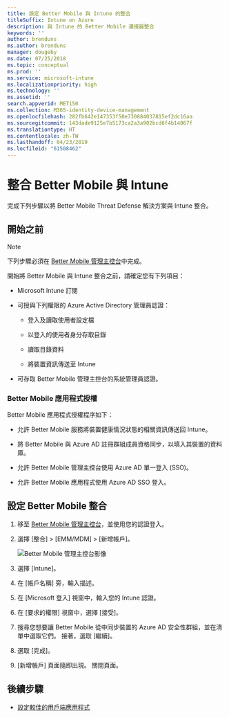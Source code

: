 ```yaml
---
title: 設定 Better Mobile 與 Intune 的整合
titleSuffix: Intune on Azure
description: 與 Intune 的 Better Mobile 連接器整合
keywords: ''
author: brenduns
ms.author: brenduns
manager: dougeby
ms.date: 07/25/2018
ms.topic: conceptual
ms.prod: ''
ms.service: microsoft-intune
ms.localizationpriority: high
ms.technology: ''
ms.assetid: ''
search.appverid: MET150
ms.collection: M365-identity-device-management
ms.openlocfilehash: 282fb642e147353f50e730884037815ef2dc16aa
ms.sourcegitcommit: 143dade9125e7b5173ca2a3a902bcd6f4b14067f
ms.translationtype: HT
ms.contentlocale: zh-TW
ms.lasthandoff: 04/23/2019
ms.locfileid: "61508462"
---
```

# <a name="integrate-better-mobile-with-intune"></a>整合 Better Mobile 與 Intune

完成下列步驟以將 Better Mobile Threat Defense 解決方案與 Intune 整合。

## <a name="before-you-begin"></a>開始之前

> [!NOTE]
> 下列步驟必須在 [Better Mobile 管理主控台](https://aad.bmobi.net)中完成。

開始將 Better Mobile 與 Intune 整合之前，請確定您有下列項目：

-   Microsoft Intune 訂閱

-   可授與下列權限的 Azure Active Directory 管理員認證：

    -   登入及讀取使用者設定檔

    -   以登入的使用者身分存取目錄

    -   讀取目錄資料

    -   將裝置資訊傳送至 Intune

-   可存取 Better Mobile 管理主控台的系統管理員認證。

### <a name="better-mobile-app-authorization"></a>Better Mobile 應用程式授權

Better Mobile 應用程式授權程序如下：

-   允許 Better Mobile 服務將裝置健康情況狀態的相關資訊傳送回 Intune。

-   將 Better Mobile 與 Azure AD 註冊群組成員資格同步，以填入其裝置的資料庫。

-   允許 Better Mobile 管理主控台使用 Azure AD 單一登入 (SSO)。

-   允許 Better Mobile 應用程式使用 Azure AD SSO 登入。

## <a name="to-set-up-better-mobile-integration"></a>設定 Better Mobile 整合

1. 移至 [Better Mobile 管理主控台](https://aad.bmobi.net)，並使用您的認證登入。
2. 選擇 [整合] > [EMM/MDM] > [新增帳戶]。

     ![Better Mobile 管理主控台影像](media/better_mobile_console.png)
 
3. 選擇 [Intune]。
4. 在 [帳戶名稱] 旁，輸入描述。 
5. 在 [Microsoft 登入] 視窗中，輸入您的 Intune 認證。
6. 在 [要求的權限] 視窗中，選擇 [接受]。
7. 搜尋您想要讓 Better Mobile 從中同步裝置的 Azure AD 安全性群組，並在清單中選取它們。 接著，選取 [繼續]。
8. 選取 [完成]。
9. [新增帳戶] 頁面隨即出現。 關閉頁面。 

## <a name="next-steps"></a>後續步驟

-   [設定較佳的用戶端應用程式](mtd-apps-ios-app-configuration-policy-add-assign.md)
